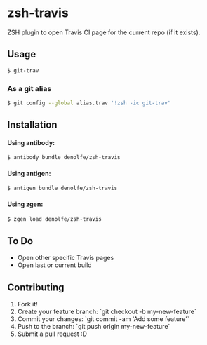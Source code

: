 # zsh-travis

ZSH plugin to open Travis CI page for the current repo (if it exists).

## Usage

```sh
$ git-trav
```

### As a git alias

```sh
$ git config --global alias.trav '!zsh -ic git-trav'
```

## Installation

#### Using antibody:

```sh
$ antibody bundle denolfe/zsh-travis
```

#### Using antigen:

```sh
$ antigen bundle denolfe/zsh-travis
```

#### Using zgen:

```sh
$ zgen load denolfe/zsh-travis
```

## To Do

- Open other specific Travis pages
- Open last or current build

## Contributing

1. Fork it!
2. Create your feature branch: \`git checkout -b my-new-feature\`
3. Commit your changes: \`git commit -am 'Add some feature'\`
4. Push to the branch: \`git push origin my-new-feature\`
5. Submit a pull request :D
